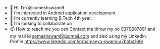 - 👋 Hi, I’m @someshswami9
- 👀 I’m interested in Android application development
- 🌱 I’m currently learning B.Tech 4th year.
- 💞️ I’m looking to collaborate on 
- 📫 How to reach me you can Contact me throw my no 9370687891 and my mail id someshswami9@gmail.com
and also using my LinkedIn Profile https://www.linkedin.com/in/bamayya-swami-a7bbb4166/

<!---
someshswami9/someshswami9 is a ✨ special ✨ repository because its `README.md` (this file) appears on your GitHub profile.
You can click the Preview link to take a look at your changes.
--->
